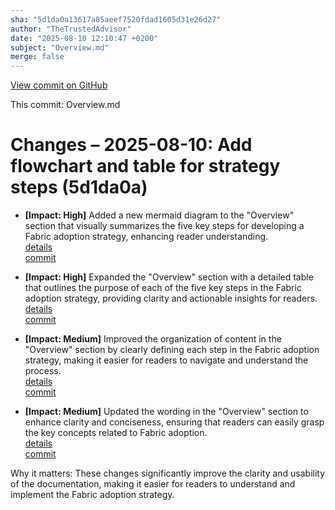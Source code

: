 ```yaml
---
sha: "5d1da0a13617a85aeef7520fdad1605d31e26d27"
author: "TheTrustedAdvisor"
date: "2025-08-10 12:10:47 +0200"
subject: "Overview.md"
merge: false
---
```


[View commit on GitHub](https://github.com/TheTrustedAdvisor/FabricAdoptionFramework/commit/5d1da0a13617a85aeef7520fdad1605d31e26d27)

This commit: Overview.md

# Changes – 2025-08-10: Add flowchart and table for strategy steps (5d1da0a)

- **[Impact: High]** Added a new mermaid diagram to the "Overview" section that visually summarizes the five key steps for developing a Fabric adoption strategy, enhancing reader understanding.  
   [details](/docs/about/changes/2025-08-10-overview)  
   [commit](https://github.com/TheTrustedAdvisor/FabricAdoptionFramework/commit/5d1da0a13617a85aeef7520fdad1605d31e26d27)

- **[Impact: High]** Expanded the "Overview" section with a detailed table that outlines the purpose of each of the five key steps in the Fabric adoption strategy, providing clarity and actionable insights for readers.  
   [details](/docs/about/changes/2025-08-10-overview)  
   [commit](https://github.com/TheTrustedAdvisor/FabricAdoptionFramework/commit/5d1da0a13617a85aeef7520fdad1605d31e26d27)

- **[Impact: Medium]** Improved the organization of content in the "Overview" section by clearly defining each step in the Fabric adoption strategy, making it easier for readers to navigate and understand the process.  
   [details](/docs/about/changes/2025-08-10-overview)  
   [commit](https://github.com/TheTrustedAdvisor/FabricAdoptionFramework/commit/5d1da0a13617a85aeef7520fdad1605d31e26d27)

- **[Impact: Medium]** Updated the wording in the "Overview" section to enhance clarity and conciseness, ensuring that readers can easily grasp the key concepts related to Fabric adoption.  
   [details](/docs/about/changes/2025-08-10-overview)  
   [commit](https://github.com/TheTrustedAdvisor/FabricAdoptionFramework/commit/5d1da0a13617a85aeef7520fdad1605d31e26d27)

Why it matters: These changes significantly improve the clarity and usability of the documentation, making it easier for readers to understand and implement the Fabric adoption strategy.
